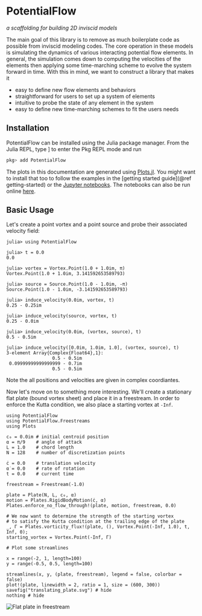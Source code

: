 # PotentialFlow

*a scaffolding for building 2D inviscid models*

The main goal of this library is to remove as much boilerplate code as possible from inviscid modeling codes.
The core operation in these models is simulating the dynamics of various interacting potential flow elements.
In general, the simulation comes down to computing the velocities of the elements then applying some time-marching scheme to evolve the system forward in time.
With this in mind, we want to construct a library that makes it

- easy to define new flow elements and behaviors
- straightforward for users to set up a system of elements
- intuitive to probe the state of any element in the system
- easy to define new time-marching schemes to fit the users needs

## Installation

PotentialFlow can be installed using the Julia package manager. From the Julia REPL, type ] to enter the Pkg REPL mode and run

```julia
pkg> add PotentialFlow
```
The plots in this documentation are generated using [Plots.jl](http://docs.juliaplots.org/latest/).
You might want to install that too to follow the examples in the [getting started guide](@ref getting-started) or the [Jupyter notebooks](https://github.com/darwindarak/PotentialFlow.jl/tree/binder/binder/notebooks).
The notebooks can also be run online [here](https://beta.mybinder.org/v2/gh/darwindarak/PotentialFlow.jl/binder?filepath=binder%2Fnotebooks).

## Basic Usage

Let's create a point vortex and a point source and probe their associated velocity field:
```jldoctest
julia> using PotentialFlow

julia> t = 0.0
0.0

julia> vortex = Vortex.Point(1.0 + 1.0im, π)
Vortex.Point(1.0 + 1.0im, 3.141592653589793)

julia> source = Source.Point(1.0 - 1.0im, -π)
Source.Point(1.0 - 1.0im, -3.141592653589793)

julia> induce_velocity(0.0im, vortex, t)
0.25 - 0.25im

julia> induce_velocity(source, vortex, t)
0.25 - 0.0im

julia> induce_velocity(0.0im, (vortex, source), t)
0.5 - 0.5im

julia> induce_velocity([0.0im, 1.0im, 1.0], (vortex, source), t)
3-element Array{Complex{Float64},1}:
                 0.5 - 0.5im
 0.09999999999999999 - 0.7im
                 0.5 - 0.5im

```
Note the all positions and velocities are given in complex coordiantes.

Now let's move on to something more interesting.
We'll create a stationary flat plate (bound vortex sheet) and place it in a freestream.
In order to enforce the Kutta condition, we also place a starting vortex at `-Inf`.
```@example plate-kutta
using PotentialFlow
using PotentialFlow.Freestreams
using Plots

c₀ = 0.0im # initial centroid position
α = π/9    # angle of attack
L = 1.0    # chord length
N = 128    # number of discretization points

ċ = 0.0    # translation velocity
α̇ = 0.0    # rate of rotation
t = 0.0    # current time

freestream = Freestream(-1.0)

plate = Plate(N, L, c₀, α)
motion = Plates.RigidBodyMotion(ċ, α̇)
Plates.enforce_no_flow_through!(plate, motion, freestream, 0.0)

# We now want to determine the strength of the starting vortex
# to satisfy the Kutta condition at the trailing edge of the plate
_, Γ = Plates.vorticity_flux!(plate, (), Vortex.Point(-Inf, 1.0), t, Inf, 0);
starting_vortex = Vortex.Point(-Inf, Γ)

# Plot some streamlines

x = range(-2, 1, length=100)
y = range(-0.5, 0.5, length=100)

streamlines(x, y, (plate, freestream), legend = false, colorbar = false)
plot!(plate, linewidth = 2, ratio = 1, size = (600, 300))
savefig("translating_plate.svg") # hide
nothing # hide
```
![Flat plate in freestream](translating_plate.svg)

